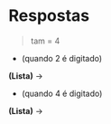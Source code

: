 # Respostas

> tam = 4

- (quando 2 é digitado)

**(Lista)** -> 

- (quando 4 é digitado)

**(Lista)** -> 